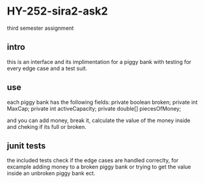 # HY-252-sira2-ask2
third semester assignment

## intro 
this is an interface and its implimentation for a piggy bank with testing for every edge case and a test suit.

## use 
each piggy bank has the following fields: 
  	private boolean broken;
	private int MaxCap;
	private int activeCapacity;
	private double[] piecesOfMoney;

 and you can add money, break it, calculate the value of the money inside and cheking if its full or broken.

 ## junit tests

 the included tests check if the edge cases are handled correclty, for excample adding money to a broken piggy bank or
 trying to get the value inside an unbroken piggy bank ect.

